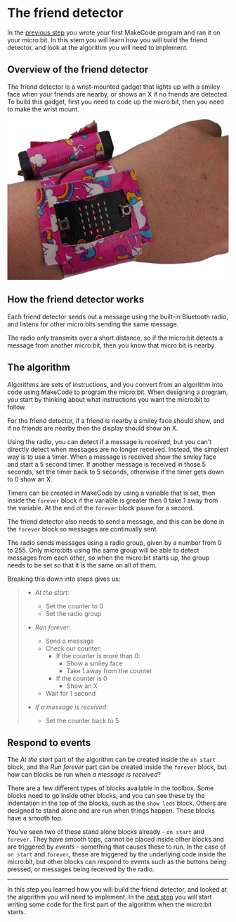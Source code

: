 # The friend detector

In the [previous step](./ProgrammingTheMicrobit.md) you wrote your first MakeCode program and ran it on your micro:bit. In this stem you will learn how you will build the friend detector, and look at the algorithm you will need to implement.

## Overview of the friend detector

The friend detector is a wrist-mounted gadget that lights up with a smiley face when your friends are nearby, or shows an X if no friends are detected. To build this gadget, first you need to code up the micro:bit, then you need to make the wrist mount.

![The final, finished Friend Detector with a micro:bit in a duct tape strap on a wrist with lights showing a smiling face](../Images/WorkingOnWrist.jpg)

## How the friend detector works

Each friend detector sends out a message using the built-in Bluetooth radio, and listens for other micro:bits sending the same message.

The radio only transmits over a short distance, so if the micro:bit detects a message from another micro:bit, then you know that micro:bit is nearby.

## The algorithm

Algorithms are sets of instructions, and you convert from an algorithm into code using MakeCode to program the micro:bit. When designing a program, you start by thinking about what instructions you want the micro:bit to follow.

For the friend detector, if a friend is nearby a smiley face should show, and if no friends are nearby then the display should show an X.

Using the radio, you can detect if a message is received, but you can't directly detect when messages are no longer received. Instead, the simplest way is to use a timer. When a message is received show the smiley face and start a 5 second timer. If another message is received in those 5 seconds, set the timer back to 5 seconds, otherwise if the timer gets down to 0 show an X.

Timers can be created in MakeCode by using a variable that is set, then inside the `forever` block if the variable is greater then 0 take 1 away from the variable. At the end of the `forever` block pause for a second.

The friend detector also needs to send a message, and this can be done in the `forever` block so messages are continually sent.

The radio sends messages using a radio group, given by a number from 0 to 255. Only micro:bits using the same group will be able to detect messages from each other, so when the micro:bit starts up, the group needs to be set so that it is the same on all of them.

Breaking this down into steps gives us:

> * *At the start*:
>   * Set the counter to 0
>   * Set the radio group
>
> * *Run forever*:
>   * Send a message
>   * Check our counter:
>     * If the counter is more than 0:
>       * Show a smiley face
>       * Take 1 away from the counter
>     * If the counter is 0
>       * Show an X
>   * Wait for 1 second
>
> * *If a message is received*:
>   * Set the counter back to 5

## Respond to events

The *At the start* part of the algorithm can be created inside the `on start` block, and the *Run forever* part can be created inside the `forever` block, but how can blocks be run when *a message is received*?

There are a few different types of blocks available in the toolbox. Some blocks need to go inside other blocks, and you can see these by the indentation in the top of the blocks, such as the `show leds` block. Others are designed to stand alone and are run when things happen. These blocks have a smooth top.

You've seen two of these stand alone blocks already - `on start` and `forever`. They have smooth tops, cannot be placed inside other blocks and are triggered by *events* - something that causes these to run. In the case of `on start` and `forever`, these are triggered by the underlying code inside the micro:bit, but other blocks can respond to events such as the buttons being pressed, or messages being received by the radio.

<hr/>

In this step you learned how you will build the friend detector, and looked at the algorithm you will need to implement. In the [next step](./OnStartCode.md) you will start writing some code for the first part of the algorithm when the micro:bit starts.
